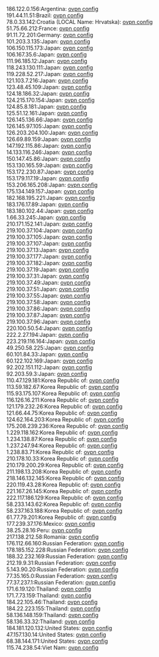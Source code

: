 186.122.0.156:Argentina: [ovpn config](vpn/186_122_0_156.ovpn)  
191.44.11.51:Brazil: [ovpn config](vpn/191_44_11_51.ovpn)  
78.0.33.142:Croatia (LOCAL Name: Hrvatska): [ovpn config](vpn/78_0_33_142.ovpn)  
51.75.66.212:France: [ovpn config](vpn/51_75_66_212.ovpn)  
91.11.72.201:Germany: [ovpn config](vpn/91_11_72_201.ovpn)  
101.203.3.135:Japan: [ovpn config](vpn/101_203_3_135.ovpn)  
106.150.115.173:Japan: [ovpn config](vpn/106_150_115_173.ovpn)  
106.167.35.6:Japan: [ovpn config](vpn/106_167_35_6.ovpn)  
111.96.185.12:Japan: [ovpn config](vpn/111_96_185_12.ovpn)  
118.243.130.111:Japan: [ovpn config](vpn/118_243_130_111.ovpn)  
119.228.52.217:Japan: [ovpn config](vpn/119_228_52_217.ovpn)  
121.103.7.216:Japan: [ovpn config](vpn/121_103_7_216.ovpn)  
123.48.45.109:Japan: [ovpn config](vpn/123_48_45_109.ovpn)  
124.18.186.32:Japan: [ovpn config](vpn/124_18_186_32.ovpn)  
124.215.170.154:Japan: [ovpn config](vpn/124_215_170_154.ovpn)  
124.85.8.181:Japan: [ovpn config](vpn/124_85_8_181.ovpn)  
125.51.12.161:Japan: [ovpn config](vpn/125_51_12_161.ovpn)  
126.145.136.66:Japan: [ovpn config](vpn/126_145_136_66.ovpn)  
126.145.97.105:Japan: [ovpn config](vpn/126_145_97_105.ovpn)  
126.203.204.100:Japan: [ovpn config](vpn/126_203_204_100.ovpn)  
126.69.89.159:Japan: [ovpn config](vpn/126_69_89_159.ovpn)  
147.192.115.86:Japan: [ovpn config](vpn/147_192_115_86.ovpn)  
14.133.116.246:Japan: [ovpn config](vpn/14_133_116_246.ovpn)  
150.147.45.86:Japan: [ovpn config](vpn/150_147_45_86.ovpn)  
153.130.165.59:Japan: [ovpn config](vpn/153_130_165_59.ovpn)  
153.172.230.87:Japan: [ovpn config](vpn/153_172_230_87.ovpn)  
153.179.117.19:Japan: [ovpn config](vpn/153_179_117_19.ovpn)  
153.206.165.208:Japan: [ovpn config](vpn/153_206_165_208.ovpn)  
175.134.149.157:Japan: [ovpn config](vpn/175_134_149_157.ovpn)  
182.168.195.221:Japan: [ovpn config](vpn/182_168_195_221.ovpn)  
183.176.17.89:Japan: [ovpn config](vpn/183_176_17_89.ovpn)  
183.180.102.44:Japan: [ovpn config](vpn/183_180_102_44.ovpn)  
1.66.33.245:Japan: [ovpn config](vpn/1_66_33_245.ovpn)  
210.171.152.141:Japan: [ovpn config](vpn/210_171_152_141.ovpn)  
219.100.37.104:Japan: [ovpn config](vpn/219_100_37_104.ovpn)  
219.100.37.105:Japan: [ovpn config](vpn/219_100_37_105.ovpn)  
219.100.37.107:Japan: [ovpn config](vpn/219_100_37_107.ovpn)  
219.100.37.13:Japan: [ovpn config](vpn/219_100_37_13.ovpn)  
219.100.37.177:Japan: [ovpn config](vpn/219_100_37_177.ovpn)  
219.100.37.182:Japan: [ovpn config](vpn/219_100_37_182.ovpn)  
219.100.37.19:Japan: [ovpn config](vpn/219_100_37_19.ovpn)  
219.100.37.31:Japan: [ovpn config](vpn/219_100_37_31.ovpn)  
219.100.37.49:Japan: [ovpn config](vpn/219_100_37_49.ovpn)  
219.100.37.51:Japan: [ovpn config](vpn/219_100_37_51.ovpn)  
219.100.37.55:Japan: [ovpn config](vpn/219_100_37_55.ovpn)  
219.100.37.58:Japan: [ovpn config](vpn/219_100_37_58.ovpn)  
219.100.37.86:Japan: [ovpn config](vpn/219_100_37_86.ovpn)  
219.100.37.87:Japan: [ovpn config](vpn/219_100_37_87.ovpn)  
219.100.37.96:Japan: [ovpn config](vpn/219_100_37_96.ovpn)  
220.100.50.54:Japan: [ovpn config](vpn/220_100_50_54.ovpn)  
222.2.27.194:Japan: [ovpn config](vpn/222_2_27_194.ovpn)  
223.219.116.164:Japan: [ovpn config](vpn/223_219_116_164.ovpn)  
49.250.58.225:Japan: [ovpn config](vpn/49_250_58_225.ovpn)  
60.101.84.33:Japan: [ovpn config](vpn/60_101_84_33.ovpn)  
60.122.102.169:Japan: [ovpn config](vpn/60_122_102_169.ovpn)  
92.202.151.112:Japan: [ovpn config](vpn/92_202_151_112.ovpn)  
92.203.59.3:Japan: [ovpn config](vpn/92_203_59_3.ovpn)  
110.47.129.181:Korea Republic of: [ovpn config](vpn/110_47_129_181.ovpn)  
113.59.182.67:Korea Republic of: [ovpn config](vpn/113_59_182_67.ovpn)  
115.93.175.107:Korea Republic of: [ovpn config](vpn/115_93_175_107.ovpn)  
116.126.16.211:Korea Republic of: [ovpn config](vpn/116_126_16_211.ovpn)  
121.179.232.26:Korea Republic of: [ovpn config](vpn/121_179_232_26.ovpn)  
121.66.44.75:Korea Republic of: [ovpn config](vpn/121_66_44_75.ovpn)  
124.62.164.203:Korea Republic of: [ovpn config](vpn/124_62_164_203.ovpn)  
175.208.239.236:Korea Republic of: [ovpn config](vpn/175_208_239_236.ovpn)  
1.229.118.162:Korea Republic of: [ovpn config](vpn/1_229_118_162.ovpn)  
1.234.138.87:Korea Republic of: [ovpn config](vpn/1_234_138_87.ovpn)  
1.237.247.94:Korea Republic of: [ovpn config](vpn/1_237_247_94.ovpn)  
1.238.83.71:Korea Republic of: [ovpn config](vpn/1_238_83_71.ovpn)  
210.178.10.33:Korea Republic of: [ovpn config](vpn/210_178_10_33.ovpn)  
210.179.200.29:Korea Republic of: [ovpn config](vpn/210_179_200_29.ovpn)  
211.198.13.208:Korea Republic of: [ovpn config](vpn/211_198_13_208.ovpn)  
218.146.132.145:Korea Republic of: [ovpn config](vpn/218_146_132_145.ovpn)  
220.119.43.28:Korea Republic of: [ovpn config](vpn/220_119_43_28.ovpn)  
221.167.26.145:Korea Republic of: [ovpn config](vpn/221_167_26_145.ovpn)  
222.117.186.129:Korea Republic of: [ovpn config](vpn/222_117_186_129.ovpn)  
58.233.143.62:Korea Republic of: [ovpn config](vpn/58_233_143_62.ovpn)  
58.237.163.188:Korea Republic of: [ovpn config](vpn/58_237_163_188.ovpn)  
61.77.79.201:Korea Republic of: [ovpn config](vpn/61_77_79_201.ovpn)  
177.239.37.176:Mexico: [ovpn config](vpn/177_239_37_176.ovpn)  
38.25.28.16:Peru: [ovpn config](vpn/38_25_28_16.ovpn)  
217.138.212.58:Romania: [ovpn config](vpn/217_138_212_58.ovpn)  
176.112.66.160:Russian Federation: [ovpn config](vpn/176_112_66_160.ovpn)  
178.185.152.228:Russian Federation: [ovpn config](vpn/178_185_152_228.ovpn)  
188.32.232.169:Russian Federation: [ovpn config](vpn/188_32_232_169.ovpn)  
212.19.9.31:Russian Federation: [ovpn config](vpn/212_19_9_31.ovpn)  
5.143.90.20:Russian Federation: [ovpn config](vpn/5_143_90_20.ovpn)  
77.35.165.0:Russian Federation: [ovpn config](vpn/77_35_165_0.ovpn)  
77.37.237.1:Russian Federation: [ovpn config](vpn/77_37_237_1.ovpn)  
171.6.19.120:Thailand: [ovpn config](vpn/171_6_19_120.ovpn)  
171.7.73.159:Thailand: [ovpn config](vpn/171_7_73_159.ovpn)  
184.22.105.46:Thailand: [ovpn config](vpn/184_22_105_46.ovpn)  
184.22.223.155:Thailand: [ovpn config](vpn/184_22_223_155.ovpn)  
58.136.148.159:Thailand: [ovpn config](vpn/58_136_148_159.ovpn)  
58.136.33.32:Thailand: [ovpn config](vpn/58_136_33_32.ovpn)  
184.181.120.132:United States: [ovpn config](vpn/184_181_120_132.ovpn)  
47.157.130.14:United States: [ovpn config](vpn/47_157_130_14.ovpn)  
68.38.144.171:United States: [ovpn config](vpn/68_38_144_171.ovpn)  
115.74.238.54:Viet Nam: [ovpn config](vpn/115_74_238_54.ovpn)  
